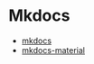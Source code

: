# Mkdocs

* [mkdocs](https://www.mkdocs.org/)
* [mkdocs-material](https://squidfunk.github.io/mkdocs-material/)